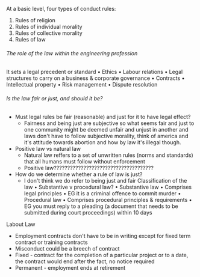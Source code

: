At a basic level, four types of conduct rules:
1. Rules of religion
2. Rules of individual morality
3. Rules of collective morality
4. Rules of law
###### The role of the law within the engineering profession
It sets a legal precedent or standard
• Ethics
• Labour relations
• Legal structures to carry on a business & corporate governance
• Contracts
• Intellectual property
• Risk management
• Dispute resolution
###### Is the law fair or just, and should it be?
- Must legal rules be fair (reasonable) and just for it to have legal effect?
	- Fairness and being just are subjective so what seems fair and just to one community might be deemed unfair and unjust in another and laws don't have to follow subjective morality, think of america and it's attitude towards abortion and how by law it's illegal though.
- Positive law vs natural law
	- Natural law reffers to a set of unwritten rules (norms and standards) that all humans must follow without enforcement
	- Positive law?????????????????????????????????????
- How do we determine whether a rule of law is just?
	- I don't think we do refer to being just and fair
Classification of the law
• Substantive v procedural law?
• Substantive law
• Comprises legal principles
• EG it is a criminal offence to commit murder
• Procedural law
• Comprises procedural principles & requirements
• EG you must reply to a pleading (a document that needs to be submitted during court
proceedings) within 10 days














































Labout Law
- Employment contracts don't have to be in writing except for fixed term contract or training contracts
- Misconduct could be a breech of contract
- Fixed - contract for the completion of a particular project or to a date, the contract would end after the fact, no notice required
- Permanent - employment ends at retirement